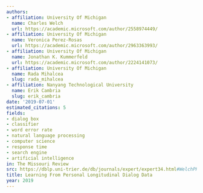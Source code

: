 ```yaml
---
authors:
- affiliation: University Of Michigan
  name: Charles Welch
  url: https://academic.microsoft.com/author/2558974449/
- affiliation: University Of Michigan
  name: Veronica Perez-Rosas
  url: https://academic.microsoft.com/author/2963363993/
- affiliation: University Of Michigan
  name: Jonathan K. Kummerfeld
  url: https://academic.microsoft.com/author/2224141073/
- affiliation: University Of Michigan
  name: Rada Mihalcea
  slug: rada_mihalcea
- affiliation: Nanyang Technological University
  name: Erik Cambria
  slug: erik_cambria
date: '2019-07-01'
estimated_citations: 5
fields:
- dialog box
- classifier
- word error rate
- natural language processing
- computer science
- response time
- search engine
- artificial intelligence
in: The Missouri Review
src: https://dblp.uni-trier.de/db/journals/expert/expert34.html#WelchPKMC19
title: Learning From Personal Longitudinal Dialog Data
year: 2019
---
```

